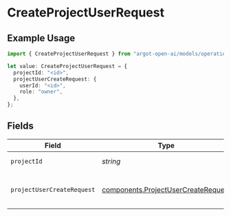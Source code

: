 # CreateProjectUserRequest

## Example Usage

```typescript
import { CreateProjectUserRequest } from "argot-open-ai/models/operations";

let value: CreateProjectUserRequest = {
  projectId: "<id>",
  projectUserCreateRequest: {
    userId: "<id>",
    role: "owner",
  },
};
```

## Fields

| Field                                                                                      | Type                                                                                       | Required                                                                                   | Description                                                                                |
| ------------------------------------------------------------------------------------------ | ------------------------------------------------------------------------------------------ | ------------------------------------------------------------------------------------------ | ------------------------------------------------------------------------------------------ |
| `projectId`                                                                                | *string*                                                                                   | :heavy_check_mark:                                                                         | The ID of the project.                                                                     |
| `projectUserCreateRequest`                                                                 | [components.ProjectUserCreateRequest](../../models/components/projectusercreaterequest.md) | :heavy_check_mark:                                                                         | The project user create request payload.                                                   |